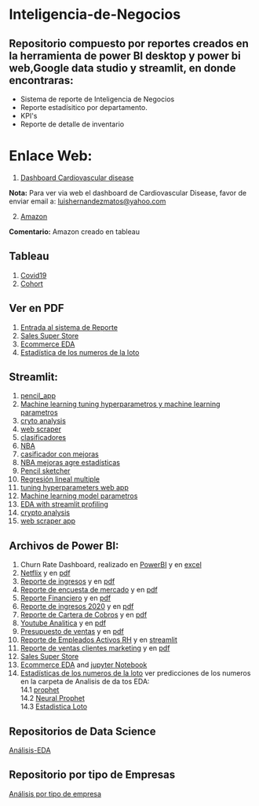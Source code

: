 # Inteligencia-de-Negocios

##  Repositorio  compuesto por reportes creados en la herramienta de power BI desktop y power bi web,Google data studio y streamlit, en donde encontraras:  

- Sistema de reporte de Inteligencia de Negocios
- Reporte estadísitico por departamento.
- KPI's
- Reporte de detalle de inventario  


# Enlace Web:  


1. [Dashboard Cardiovascular disease](https://datastudio.google.com/s/oc9zJabceAI)

**Nota:** Para ver via web el dashboard de Cardiovascular Disease, favor de  enviar email a: luishernandezmatos@yahoo.com

2. [Amazon](https://public.tableau.com/app/profile/luis.hernandez3032/viz/AmzonDash/Amazon?publish=yes)

**Comentario:**
Amazon creado en tableau  

## Tableau
1. [Covid19](https://public.tableau.com/views/CovidPortafolio/Dashboard1?:language=es-ES&publish=yes&:display_count=n&:origin=viz_share_link)
2. [Cohort](https://public.tableau.com/app/profile/luis.hernandez3032/viz/Cohort_16890033771610/cohort?publish=yes)

## Ver en PDF
1. [Entrada al sistema de Reporte](https://github.com/luishernand/Inteligencia-de-Negocios/blob/master/estadisticas.pdf)
2. [Sales Super Store](https://github.com/luishernand/Inteligencia-de-Negocios/blob/master/salessupertores.pdf)
3. [Ecommerce EDA](https://github.com/luishernand/Inteligencia-de-Negocios/blob/master/ecommerce%20EDA.pdf)
4. [Estadística de los numeros de la loto](https://github.com/luishernand/Inteligencia-de-Negocios/blob/master/estadisticas_loto.pdf)


## Streamlit:
1. [pencil_app](https://github.com/luishernand/pencil_app)
1. [Machine learning tuning  hyperparametros y machine learning parametros](https://github.com/luishernand/ml_parameters_streamlit_app)
1. [cryto analysis](https://github.com/luishernand/crypto_analysis)
1. [web scraper](https://github.com/luishernand/web_scraper)    
1. [clasificadores](https://clasificador-app.herokuapp.com/)  
1. [NBA](https://nba-apy.herokuapp.com/)
1. [casificador con mejoras](https://clasificadorapp.herokuapp.com/)  
1. [NBA mejoras agre estadísticas](https://nba-references.herokuapp.com/)  
1. [Pencil sketcher](https://pencil-app.herokuapp.com/)
1. [Regresión lineal multiple](https://share.streamlit.io/luishernand/lineal_regression_app/main/share_lineal.py)
1. [tuning hyperparameters web app](https://share.streamlit.io/luishernand/ml_parameters_streamlit_app/main/ml_opt_app.py)
1. [Machine learning model parametros](https://share.streamlit.io/luishernand/ml_parameters_streamlit_app/main/ml_app.py)
1. [EDA with streamlit profiling](https://eda-ap.herokuapp.com/)
1. [crypto analysis](https://crypto-analysys.herokuapp.com/)
1. [web scraper app](https://scraper-a.herokuapp.com/)


## Archivos de Power BI: 
1. Churn Rate Dashboard,  realizado en [PowerBI](https://github.com/luishernand/Inteligencia-de-Negocios/blob/master/dashboard.pbix) y en [excel](https://github.com/luishernand/Inteligencia-de-Negocios/blob/master/dashboard_churn%20excel.xlsx)
2. [Netflix](https://github.com/luishernand/Inteligencia-de-Negocios/blob/master/netflix.pbix) y en [pdf](https://github.com/luishernand/Inteligencia-de-Negocios/blob/master/netflix.pdf)
3. [Reporte de ingresos](https://github.com/luishernand/Inteligencia-de-Negocios/blob/master/reporte%20de%20ingresos.pbix) y en [pdf](https://github.com/luishernand/Inteligencia-de-Negocios/blob/master/reporte%20de%20ingresos.pdf)
4. [Reporte de encuesta de mercado](https://github.com/luishernand/Inteligencia-de-Negocios/blob/master/Reporte%20de%20encuestas%20de%20mercado.pbix) y en [pdf](https://github.com/luishernand/Inteligencia-de-Negocios/blob/master/Reporte%20de%20encuestas%20de%20mercado.pdf)
5. [Reporte Financiero](https://github.com/luishernand/Inteligencia-de-Negocios/blob/master/Reporte%20financiero.pbix) y en [pdf](https://github.com/luishernand/Inteligencia-de-Negocios/blob/master/Reporte%20financiero.pdf)
6. [Reporte de ingresos 2020](https://github.com/luishernand/Inteligencia-de-Negocios/blob/master/reporte%20de%20Fomikustics.pbix) y en [pdf](https://github.com/luishernand/Inteligencia-de-Negocios/blob/master/reporte%20de%20Fomikustics.pdf)
7. [Reporte de Cartera de Cobros](https://github.com/luishernand/Inteligencia-de-Negocios/blob/master/reporte%20de%20cobranzas.pbix) y en [pdf](https://github.com/luishernand/Inteligencia-de-Negocios/blob/master/reporte%20de%20cobranzas.pdf)
8. [Youtube Analitica](https://github.com/luishernand/Inteligencia-de-Negocios/blob/master/Reporte%20de%20visitas%20youtube.pbix) y en [pdf](https://github.com/luishernand/Inteligencia-de-Negocios/blob/master/Reporte%20de%20visitas%20youtube.pdf)
9. [Presupuesto de ventas](https://github.com/luishernand/Inteligencia-de-Negocios/blob/master/Reporte%20de%20presupuesto%20de%20ventas.pbix) y en  [pdf](https://github.com/luishernand/Inteligencia-de-Negocios/blob/master/Reporte%20de%20presupuesto%20de%20ventas.pdf)
10. [Reporte de Empleados Activos RH](https://github.com/luishernand/Inteligencia-de-Negocios/blob/master/reporte%20de%20RHH%20empleados%20activos.pbix) y en [streamlit](https://share.streamlit.io/luishernand/rh-apps/main/rh.py)
11. [Reporte de ventas clientes marketing](https://github.com/luishernand/Inteligencia-de-Negocios/blob/master/Reporte%20Marketing.pbix) y  en [pdf](https://github.com/luishernand/Inteligencia-de-Negocios/blob/master/Reporte%20Marketing.pdf)
12. [Sales Super Store](https://github.com/luishernand/Inteligencia-de-Negocios/blob/master/salessupertores.pbix)
13. [Ecommerce EDA](https://github.com/luishernand/Inteligencia-de-Negocios/blob/master/ecommerce%20EDA.pbix) and [jupyter Notebook](https://nbviewer.org/github/luishernand/Analisis-EDA-predicciones/blob/master/ecommerce%20EDA.ipynb)
14. [Estadísticas de los numeros de la loto](https://github.com/luishernand/Inteligencia-de-Negocios/blob/master/estadisticas.pbix) ver predicciones de los numeros en la carpeta de Analisis de da tos EDA:        
    14.1  [prophet](https://nbviewer.org/github/luishernand/Analisis-EDA-predicciones/blob/master/Predicciones_del_loto.ipynb)          
    14.2  [Neural Prophet](https://nbviewer.org/github/luishernand/Analisis-EDA-predicciones/blob/master/Loto_Neural_Prophet.ipynb)  
    14.3  [Estadistica Loto](https://nbviewer.org/github/luishernand/Analisis-EDA-predicciones/blob/master/Estadisticas%20Loto.ipynb)        


## Repositorios de Data Science 
[Análisis-EDA](https://luishernand.github.io/Analisis-EDA-predicciones/)

## Repositorio por tipo de Empresas  
[Análisis por tipo de empresa](https://luishernand.github.io/Mis-proyectos-de-ML-por-tipo-Industrias/)






